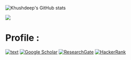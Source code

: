 
![Khushdeep's GitHub stats](https://github-readme-stats.vercel.app/api?username=ksm26&theme=default&show_icons=true)

![](https://komarev.com/ghpvc/?username=ksm26&color=blueviolet)

# Profile : 
[![text](https://img.shields.io/badge/LinkedIn-0077B5?style=for-the-badge&logo=linkedin&logoColor=white)](https://www.linkedin.com/in/ksm25/)
[![Google Scholar](https://img.shields.io/badge/Google_Scholar-4285F4?style=for-the-badge&logo=google-scholar&logoColor=white)](https://scholar.google.com/citations?user=Khushdeep-Singh)
[![ResearchGate](https://img.shields.io/badge/ResearchGate-00CCBB?style=for-the-badge&logo=researchgate&logoColor=white)](https://www.researchgate.net/profile/Khushdeep-Singh-Mann)
[![HackerRank](https://img.shields.io/badge/-HackerRank-2EC866?style=for-the-badge&logo=HackerRank&logoColor=white)](https://www.hackerrank.com/khushdeepvnit)


